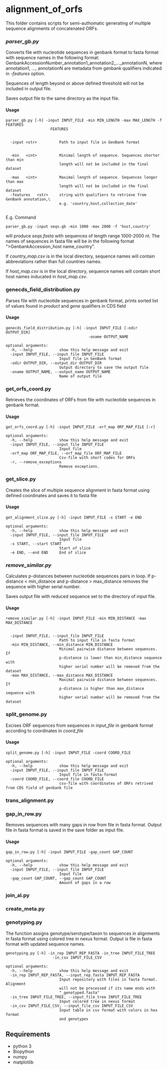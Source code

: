 # alignment_of_orfs

This folder contains scripts for semi-authomatic generating of multiple sequence alignments of concatenated ORFs.


### *parser_gb.py* 

Converts file with nucleotide sequences in genbank format to fasta format with sequence names in the following format: GenbankAccessionNumber_annotation1_annotation2_..._annotationN, where annotation1, ..., annotationN are metadata from genbank qualifiers indicated in *-features* option. 


Sequences of length  beyond or above defined threshold will not be included in output file. 

Saves output file to the same directory as the input file.


#### Usage

```
parser_gb.py [-h] -input INPUT_FILE -min MIN_LENGTH -max MAX_LENGTH -f FEATURES
                    FEATURES


  -input <str>          Path to input file in GenBank format

                        
  -min   <int>          Minimal length of sequence. Sequences shorter than min
                        length will not be included in the final dataset
                        
  -max   <int>          Maximal length of sequence. Sequences longer than max
                        length will not be included in the final dataset
  -features   <str>     string with qualifiers to retrieve from GenBank annotation,\
                        e.g. 'country,host,collection_date'


```

E.g. Command
```
parser_gb.py -input seqs.gb -min 1000 -max 2000 -f 'host,country'

```
will produce *seqs.fasta* with sequences of length range 1000-2000 nt. The names of sequences in fasta file will be in the following format ">GenbankAccession_host name_country".

If *country_map.csv*  is in the local directory, sequence names will contain abbreviations rather than full countries names.

If *host_map.csv* is in the local directory, sequence names will contain short host names inducated in *host_map.csv*.

### genecds_field_distribution.py

Parses file with nucleotide sequences in genbank format, prints sorted list of values found in *product* and *gene* qualifiers in CDS field
#### Usage
```
genecds_field_distribution.py [-h] -input INPUT_FILE [-odir OUTPUT_DIR]
                                     -oname OUTPUT_NAME

optional arguments:
  -h, --help            show this help message and exit
  -input INPUT_FILE, --input_file INPUT_FILE
                        Input file in GenBank format
  -odir OUTPUT_DIR, --output_dir OUTPUT_DIR
                        Output directory to save the output file
  -oname OUTPUT_NAME, --output_name OUTPUT_NAME
                        Name of output file
```

### get_orfs_coord.py

Retrieves the coordinates of ORFs from file with nucleotide sequences in genbank format.

#### Usage
```
get_orfs_coord.py [-h] -input INPUT_FILE -orf_map ORF_MAP_FILE [-r]

optional arguments:
  -h, --help            show this help message and exit
  -input INPUT_FILE, --input_file INPUT_FILE
                        Input file
  -orf_map ORF_MAP_FILE, --orf_map_file ORF_MAP_FILE
                        Csv-file with short codes for ORFs
  -r, --remove_exceptions
                        Remove exceptions. 
```


### get_slice.py 

Creates the slice of multiple sequence alignment in fasta format using defined coordinates and saves it to fasta file
    
#### Usage
```
get_alignment_slice.py [-h] -input INPUT_FILE -s START -e END

optional arguments:
  -h, --help            show this help message and exit
  -input INPUT_FILE, --input_file INPUT_FILE
                        Input file
  -s START, --start START
                        Start of slice
  -e END, --end END     End of slice
```

### *remove_similar.py*

Calculates p-distances between nucleotide sequences pairs in loop. If p-distance < min_distance and p-distance > max_distance 
removes the sequence with higher serial number. 

Saves output file with reduced sequence set to the directory of input file.


#### Usage

```
remove_similar.py [-h] -input INPUT_FILE -min MIN_DISTANCE -max MAX_DISTANCE


  -input INPUT_FILE, --input_file INPUT_FILE
                        Path to input file in fasta format
  -min MIN_DISTANCE, --min_distance MIN_DISTANCE
                        Minimal pairwise distance between sequences. If
                        p-distance is lower than min_distance sequence with
                        higher serial number will be removed from the dataset
  -max MAX_DISTANCE, --max_distance MAX_DISTANCE
                        Maximal pairwise distance between sequences. If
                        p-distance is higher than max_distance sequence with
                        higher serial number will be removed from the dataset
```


### split_genome.py

Excises ORF sequences from sequences in *input_file* in genbank format according to coordinates in *coord_file*

#### Usage
```
split_genome.py [-h] -input INPUT_FILE -coord COORD_FILE

optional arguments:
  -h, --help            show this help message and exit
  -input INPUT_FILE, --input_file INPUT_FILE
                        Input file in fasta-format
  -coord COORD_FILE, --coord_file COORD_FILE
                        csv-file with coordinates of ORFs retrived from CDS field of genbank file
```

### trans_alignment.py

### gap_in_row.py

Removes sequences with many gaps in row from file in fasta format. Output file in fasta format is saved in the save folder as input file.

#### Usage
```
gap_in_row.py [-h] -input INPUT_FILE -gap_count GAP_COUNT

optional arguments:
  -h, --help            show this help message and exit
  -input INPUT_FILE, --input_file INPUT_FILE
                        Input file
  -gap_count GAP_COUNT, --gap_count GAP_COUNT
                        Amount of gaps in a row
```


### join_al.py

### create_meta.py

### genotyping.py

The function assigns genotype/serotype/taxon to sequences in alignments in fasta format using colored tree in nexus format.
    Output is file in fasta format with updated sequence names.

```
genotyping.py [-h] -in_rep INPUT_REP_FASTA -in_tree INPUT_FILE_TREE
                     -in_csv INPUT_FILE_CSV

optional arguments:
  -h, --help            show this help message and exit
  -in_rep INPUT_REP_FASTA, --input_rep_fasta INPUT_REP_FASTA
                        Input repository with files in fasta format. Alignment
                        will not be processed if its name ends with
                        "_genotyped.fasta"
  -in_tree INPUT_FILE_TREE, --input_file_tree INPUT_FILE_TREE
                        Input colored tree in nexus format
  -in_csv INPUT_FILE_CSV, --input_file_csv INPUT_FILE_CSV
                        Input table in csv format with colors in hex format
                        and genotypes
```

## Requirements

* python 3
* Biopython
* numpy
* matplotlib

